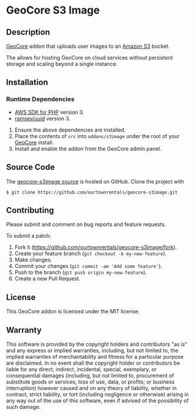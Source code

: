 # GeoCore S3 Image

## Description

[GeoCore] addon that uploads user images to an [Amazon S3] bucket.

The allows for hosting GeoCore on cloud services without persistent storage
and scaling beyond a single instance.

[Amazon S3]: https://aws.amazon.com/s3/
[GeoCore]: https://geodesicsolutions.com/geocore-software.html

## Installation

### Runtime Dependencies

- [AWS SDK for PHP] version 3.
- [ramsey/uuid] version 3.

[AWS SDK for PHP]: https://aws.amazon.com/sdk-for-php/
[ramsey/uuid]: https://github.com/ramsey/uuid


1. Ensure the above dependencies are installed.
2. Place the contents of `src` into `addons/s3image`
   under the root of your [GeoCore] install.
3. Install and enable the addon from the GeoCore admin panel.

## Source Code

The [geocore-s3image source] is hosted on GitHub.
Clone the project with

```
$ git clone https://github.com/ourtownrentals/geocore-s3image.git
```

[geocore-s3image source]: https://github.com/ourtownrentals/geocore-s3image

## Contributing

Please submit and comment on bug reports and feature requests.

To submit a patch:

1. Fork it (https://github.com/ourtownrentals/geocore-s3image/fork).
2. Create your feature branch (`git checkout -b my-new-feature`).
3. Make changes.
4. Commit your changes (`git commit -am 'Add some feature'`).
5. Push to the branch (`git push origin my-new-feature`).
6. Create a new Pull Request.

## License

This GeoCore addon is licensed under the MIT license.

## Warranty

This software is provided by the copyright holders and contributors "as is" and
any express or implied warranties, including, but not limited to, the implied
warranties of merchantability and fitness for a particular purpose are
disclaimed. In no event shall the copyright holder or contributors be liable for
any direct, indirect, incidental, special, exemplary, or consequential damages
(including, but not limited to, procurement of substitute goods or services;
loss of use, data, or profits; or business interruption) however caused and on
any theory of liability, whether in contract, strict liability, or tort
(including negligence or otherwise) arising in any way out of the use of this
software, even if advised of the possibility of such damage.
